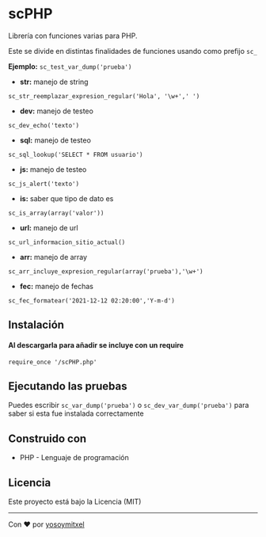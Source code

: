 # scPHP

Librería con funciones varias para PHP.

Este se divide en distintas finalidades de funciones usando como prefijo `sc_`

**Ejemplo:** `sc_test_var_dump('prueba')`

* **str:** manejo de string
```
sc_str_reemplazar_expresion_regular('Hola', '\w+',' ')
```
* **dev:** manejo de testeo
```
sc_dev_echo('texto')
```
* **sql:** manejo de testeo
```
sc_sql_lookup('SELECT * FROM usuario')
```
* **js:** manejo de testeo
```
sc_js_alert('texto')
```
* **is:** saber que tipo de dato es
```
sc_is_array(array('valor'))
```
* **url:** manejo de url
```
sc_url_informacion_sitio_actual()
```
* **arr:** manejo de array
```
sc_arr_incluye_expresion_regular(array('prueba'),'\w+')
```
* **fec:** manejo de fechas
```
sc_fec_formatear('2021-12-12 02:20:00','Y-m-d')
```

## Instalación 
#### Al descargarla para añadir se incluye con un require

```
require_once '/scPHP.php'
```

## Ejecutando las pruebas

Puedes escribir `sc_var_dump('prueba')` o `sc_dev_var_dump('prueba')` para saber si esta fue instalada correctamente

## Construido con 

* PHP - Lenguaje de programación

## Licencia 

Este proyecto está bajo la Licencia (MIT) 


---
Con ❤️ por [yosoymitxel](https://github.com/yosoymitxel)

